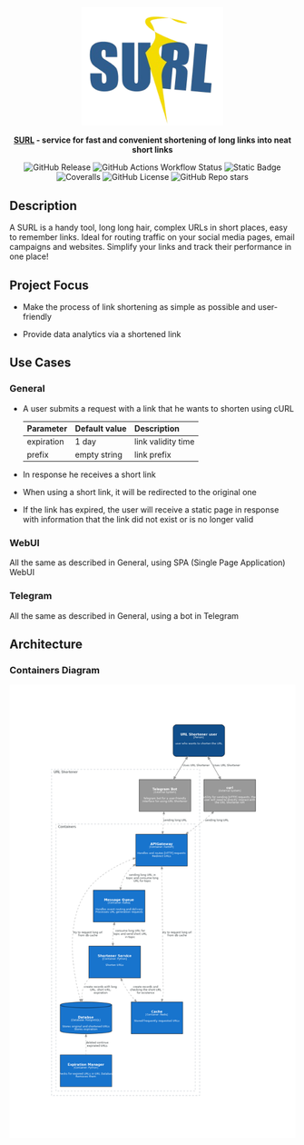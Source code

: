 <p align="center">
  <a href="https://github.com/neojelll/surl" target="_blank"><img src="docs/images/surl-logo.png" width="250" alt="surl logo" /></a>
</p>

<p align="center">
  <b><a href="https://neojelll/surl" target="_blank">SURL</a> - service for fast and convenient shortening of long links into neat short links</b>
</p>

<p align="center">
	<img alt="GitHub Release" src="https://img.shields.io/github/v/release/neojelll/surl?include_prereleases&display_name=release&style=flat">
  <img alt="GitHub Actions Workflow Status" src="https://img.shields.io/github/actions/workflow/status/neojelll/surl/.github%2Fworkflows%2Fpublish.yml?style=flat">
	<img alt="Static Badge" src="https://img.shields.io/badge/Python-3.12-blue?style=flat">
	<img alt="Coveralls" src="https://img.shields.io/coverallsCoverage/github/neojelll/surl?style=flat">
	<img alt="GitHub License" src="https://img.shields.io/github/license/neojelll/surl?style=flat">
	<img alt="GitHub Repo stars" src="https://img.shields.io/github/stars/neojelll/surl?style=social">
</p>

## Description

A SURL is a handy tool, long long hair, complex URLs in short places, easy to remember links. Ideal for routing traffic on your social media pages, email campaigns and websites. Simplify your links and track their performance in one place!

## Project Focus

- Make the process of link shortening as simple as possible and user-friendly

- Provide data analytics via a shortened link

## Use Cases

### General

- A user submits a request with a link that he wants to shorten using cURL

  Parameter|Default value|Description
  -|-|-
  expiration | 1 day | link validity time
  prefix | empty string | link prefix

- In response he receives a short link
- When using a short link, it will be redirected to the original one
- If the link has expired, the user will receive a static page in response with information that the link did not exist or is no longer valid

### WebUI

All the same as described in General, using SPA (Single Page Application) WebUI

### Telegram

All the same as described in General, using a bot in Telegram

## Architecture

### Containers Diagram

![Container](architecture/diagrams/container-diagram.png)
